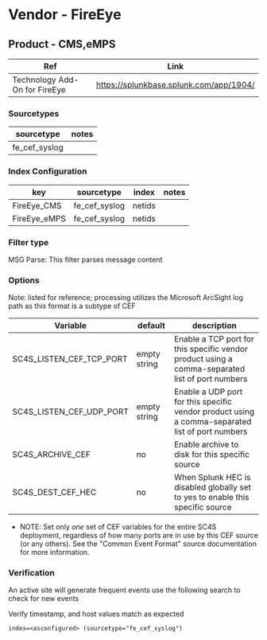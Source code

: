 # Vendor - FireEye

## Product - CMS,eMPS

| Ref            | Link                                                                                                    |
|----------------|---------------------------------------------------------------------------------------------------------|
| Technology Add-On for FireEye | https://splunkbase.splunk.com/app/1904/                                                          |


### Sourcetypes

| sourcetype     | notes                                                                                                   |
|----------------|---------------------------------------------------------------------------------------------------------|
| fe_cef_syslog       ||


### Index Configuration

| key            | sourcetype     | index          | notes          |
|----------------|----------------|----------------|----------------|
| FireEye_CMS |fe_cef_syslog       |netids|
| FireEye_eMPS |fe_cef_syslog       |netids|

### Filter type

MSG Parse: This filter parses message content

### Options

Note: listed for reference; processing utilizes the Microsoft ArcSight log path as this format is a subtype of CEF

| Variable       | default        | description    |
|----------------|----------------|----------------|
| SC4S_LISTEN_CEF_TCP_PORT      | empty string      | Enable a TCP port for this specific vendor product using a comma-separated list of port numbers |
| SC4S_LISTEN_CEF_UDP_PORT      | empty string      | Enable a UDP port for this specific vendor product using a comma-separated list of port numbers |
| SC4S_ARCHIVE_CEF | no | Enable archive to disk for this specific source |
| SC4S_DEST_CEF_HEC | no | When Splunk HEC is disabled globally set to yes to enable this specific source |

* NOTE:  Set only _one_ set of CEF variables for the entire SC4S deployment, regardless of how
many ports are in use by this CEF source (or any others).  See the "Common Event Format" source
documentation for more information.

### Verification

An active site will generate frequent events use the following search to check for new events

Verify timestamp, and host values match as expected

```
index=<asconfigured> (sourcetype="fe_cef_syslog")
```
